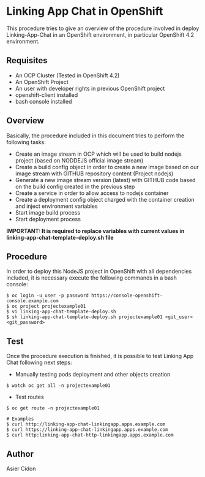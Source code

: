 # Linking App Chat in OpenShift

This procedure tries to give an overview of the procedure involved in deploy Linking-App-Chat in an OpenShift environment, in particular OpenShift 4.2 environment.

## Requisites

- An OCP Cluster (Tested in OpenShift 4.2)
- An OpenShift Project
- An user with developer rights in previous OpenShift project
- openshift-client installed
- bash console installed

## Overview

Basically, the procedure included in this document tries to perform the following tasks:

- Create an image stream in OCP which will be used to build nodejs project (based on NODDEJS official image stream)
- Create a build config object in order to create a new image based on our image stream with GITHUB repository content (Project nodejs)
- Generate a new image stream version (latest) with GITHUB code based on the build config created in the previous step
- Create a service in order to allow access to nodejs container
- Create a deployment config object charged with the container creation and inject environment variables
- Start image build process
- Start deployment process

**IMPORTANT: It is required to replace variables with current values in linking-app-chat-template-deploy.sh file**

## Procedure

In order to deploy this NodeJS project in OpenShift with all dependencies included, it is necessary execute the following commands in a bash console:

```
$ oc login -u user -p password https://console-openshift-console.example.com
$ oc project projectexample01
$ vi linking-app-chat-template-deploy.sh
$ sh linking-app-chat-template-deploy.sh projectexample01 <git_user> <git_password>
```

## Test

Once the procedure execution is finished, it is possible to test Linking App Chat following next steps:

- Manually testing pods deployment and other objects creation

```
$ watch oc get all -n projectexample01
```

- Test routes

```
$ oc get route -n projectexample01

# Examples
$ curl http://linking-app-chat-linkingapp.apps.example.com
$ curl https://linking-app-chat-linkingapp.apps.example.com
$ curl http:linking-app-chat-http-linkingapp.apps.example.com
```

## Author

Asier Cidon
